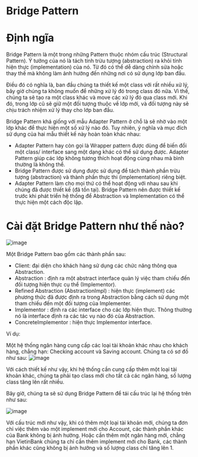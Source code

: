 # Bridge Pattern

# Định ngĩa

Bridge Pattern là một trong những Pattern thuộc nhóm cấu trúc (Structural Pattern). Ý tưởng của nó là tách tính trừu tượng (abstraction) ra khỏi tính hiện thực (implementation) của nó. Từ đó có thể dễ dàng chỉnh sửa hoặc thay thế mà không làm ảnh hưởng đến những nơi có sử dụng lớp ban đầu.

Điều đó có nghĩa là, ban đầu chúng ta thiết kế một class với rất nhiều xử lý, bây giờ chúng ta không muốn để những xử lý đó trong class đó nữa. Vì thế, chúng ta sẽ tạo ra một class khác và move các xử lý đó qua class mới. Khi đó, trong lớp cũ sẽ giữ một đối tượng thuộc về lớp mới, và đối tượng này sẽ chịu trách nhiệm xử lý thay cho lớp ban đầu.

Bridge Pattern khá giống với mẫu Adapter Pattern ở chỗ là sẽ nhờ vào một lớp khác để thực hiện một số xử lý nào đó. Tuy nhiên, ý nghĩa và mục đích sử dụng của hai mẫu thiết kế này hoàn toàn khác nhau:

- Adapter Pattern hay còn gọi là Wrapper pattern được dùng để biến đổi một class/ interface sang một dạng khác có thể sử dụng được. Adapter Pattern giúp các lớp không tương thích hoạt động cùng nhau mà bình thường là không thể.
- Bridge Pattern được sử dụng được sử dụng để tách thành phần trừu tượng (abstraction) và thành phần thực thi (implementation) riêng biệt.
- Adapter Pattern làm cho mọi thứ có thể hoạt động với nhau sau khi chúng đã được thiết kế (đã tồn tại). Bridge Pattern nên được thiết kế trước khi phát triển hệ thống để Abstraction và Implementation có thể thực hiện một cách độc lập.

# Cài đặt Bridge Pattern như thế nào?
![image](https://gpcoder.com/wp-content/uploads/2018/10/design-patterns-bridge-diagram.png)

Một Bridge Pattern bao gồm các thành phần sau:

- Client: đại diện cho khách hàng sử dụng các chức năng thông qua Abstraction.
- Abstraction : định ra một abstract interface quản lý việc tham chiếu đến đối tượng hiện thực cụ thể (Implementor).
- Refined Abstraction (AbstractionImpl) : hiện thực (implement) các phương thức đã được định ra trong Abstraction bằng cách sử dụng một tham chiếu đến một đối tượng của Implementer.
- Implementor : định ra các interface cho các lớp hiện thực. Thông thường nó là interface định ra các tác vụ nào đó của Abstraction.
- ConcreteImplementor : hiện thực Implementor interface.

Ví dụ:

Một hệ thống ngân hàng cung cấp các loại tài khoản khác nhau cho khách hàng, chẳng hạn: Checking account và Saving account. Chúng ta có sơ đồ như sau:
![image](https://gpcoder.com/wp-content/uploads/2018/10/design-patterns-bridge-example-1.png)

Với cách thiết kế như vậy, khi hệ thống cần cung cấp thêm một loại tài khoản khác, chúng ta phải tạo class mới cho tất cả các ngân hàng, số lượng class tăng lên rất nhiều.

Bây giờ, chúng ta sẽ sử dụng Bridge Pattern để tái cấu trúc lại hệ thống trên như sau:

![image](https://gpcoder.com/wp-content/uploads/2018/10/design-patterns-bridge-example-2.png)

Với cấu trúc mới như vậy, khi có thêm một loại tài khoản mới, chúng ta đơn chỉ việc thêm vào một implement mới cho Account, các thành phần khác của Bank không bị ảnh hưởng. Hoặc cần thêm một ngân hàng mới, chẳng hạn VietinBank chúng ta chỉ cần thêm implement mới cho Bank, các thành phần khác cũng không bị ảnh hưởng và số lượng class chỉ tăng lên 1.
